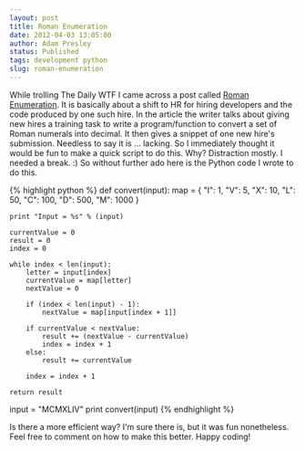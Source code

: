 ```yaml
---
layout: post
title: Roman Enumeration
date: 2012-04-03 13:05:00
author: Adam Presley
status: Published
tags: development python
slug: roman-enumeration
---
```


While trolling The Daily WTF I came across a post called [Roman
Enumeration](http://thedailywtf.com/Articles/Roman-Enumeration.aspx). It is basically
about a shift to HR for hiring developers and the code produced by one such hire. In the article the
writer talks about giving new hires a training task to write a
program/function to convert a set of Roman numerals into decimal. It
then gives a snippet of one new hire's submission. Needless to say it is
... lacking. So I immediately thought it would be fun to make a quick
script to do this. Why? Distraction mostly. I needed a break. :) So
without further ado here is the Python code I wrote to do this.

{% highlight python %}
def convert(input):
    map = {
        "I": 1,
        "V": 5,
        "X": 10,
        "L": 50,
        "C": 100,
        "D": 500,
        "M": 1000
    }

    print "Input = %s" % (input)

    currentValue = 0
    result = 0
    index = 0

    while index < len(input):
        letter = input[index]
        currentValue = map[letter]
        nextValue = 0

        if (index < len(input) - 1):
            nextValue = map[input[index + 1]]

        if currentValue < nextValue:
            result += (nextValue - currentValue)
            index = index + 1
        else:
            result += currentValue

        index = index + 1

    return result

input = "MCMXLIV"
print convert(input)
{% endhighlight %}

Is there a more efficient way? I'm sure there is, but it was fun
nonetheless. Feel free to comment on how to make this better. Happy
coding!
